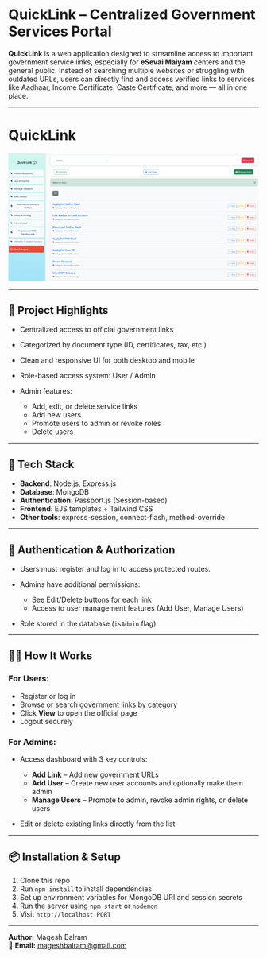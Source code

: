 
# QuickLink – Centralized Government Services Portal

**QuickLink** is a web application designed to streamline access to important government service links, especially for **eSevai Maiyam** centers and the general public. Instead of searching multiple websites or struggling with outdated URLs, users can directly find and access verified links to services like Aadhaar, Income Certificate, Caste Certificate, and more — all in one place.

---
# QuickLink

![Preview](public/images/image.png)


---

## 🔗 Project Highlights

* Centralized access to official government links
* Categorized by document type (ID, certificates, tax, etc.)
* Clean and responsive UI for both desktop and mobile
* Role-based access system: User / Admin
* Admin features:

  * Add, edit, or delete service links
  * Add new users
  * Promote users to admin or revoke roles
  * Delete users

---

## 🧰 Tech Stack

* **Backend**: Node.js, Express.js
* **Database**: MongoDB
* **Authentication**: Passport.js (Session-based)
* **Frontend**: EJS templates + Tailwind CSS
* **Other tools**: express-session, connect-flash, method-override

---

## 🔐 Authentication & Authorization

* Users must register and log in to access protected routes.
* Admins have additional permissions:

  * See Edit/Delete buttons for each link
  * Access to user management features (Add User, Manage Users)
* Role stored in the database (`isAdmin` flag)

---

## 🧑‍💻 How It Works

### For Users:

* Register or log in
* Browse or search government links by category
* Click **View** to open the official page
* Logout securely

### For Admins:

* Access dashboard with 3 key controls:

  * **Add Link** – Add new government URLs
  * **Add User** – Create new user accounts and optionally make them admin
  * **Manage Users** – Promote to admin, revoke admin rights, or delete users
* Edit or delete existing links directly from the list

---

## 📦 Installation & Setup

1. Clone this repo
2. Run `npm install` to install dependencies
3. Set up environment variables for MongoDB URI and session secrets
4. Run the server using `npm start` or `nodemon`
5. Visit `http://localhost:PORT`

---

**Author:** Magesh Balram  
📧 **Email:** [mageshbalram@gmail.com](mailto:mageshbalram@gmail.com) 
